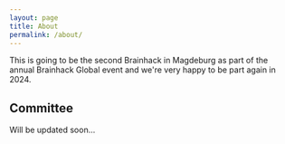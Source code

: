 ```yaml
---
layout: page
title: About
permalink: /about/
---
```


This is going to be the second Brainhack in Magdeburg as part of the annual Brainhack Global event and we're very happy to be part again in 2024.

## Committee

Will be updated soon...